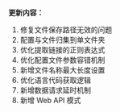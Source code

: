 **更新内容：**

1. 修复文件保存路径无效的问题
2. 配置与文件归集到单文件夹
3. 优化提取链接的正则表达式
4. 优化配置文件参数容错机制
5. 新增文件名称最大长度设置
6. 优化语言代码获取逻辑
7. 新增数据请求延时机制
8. 新增 Web API 模式
